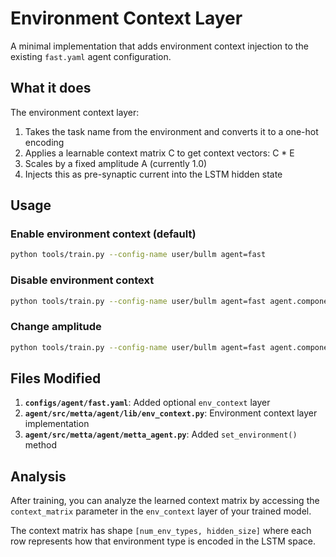 # Environment Context Layer

A minimal implementation that adds environment context injection to the existing `fast.yaml` agent configuration.

## What it does

The environment context layer:
1. Takes the task name from the environment and converts it to a one-hot encoding
2. Applies a learnable context matrix C to get context vectors: C * E
3. Scales by a fixed amplitude A (currently 1.0)
4. Injects this as pre-synaptic current into the LSTM hidden state

## Usage

### Enable environment context (default)
```bash
python tools/train.py --config-name user/bullm agent=fast
```

### Disable environment context
```bash
python tools/train.py --config-name user/bullm agent=fast agent.components.env_context.enabled=false
```

### Change amplitude
```bash
python tools/train.py --config-name user/bullm agent=fast agent.components.env_context.amplitude=0.5
```

## Files Modified

1. **`configs/agent/fast.yaml`**: Added optional `env_context` layer
2. **`agent/src/metta/agent/lib/env_context.py`**: Environment context layer implementation
3. **`agent/src/metta/agent/metta_agent.py`**: Added `set_environment()` method

## Analysis

After training, you can analyze the learned context matrix by accessing the `context_matrix` parameter in the `env_context` layer of your trained model.

The context matrix has shape `[num_env_types, hidden_size]` where each row represents how that environment type is encoded in the LSTM space.
